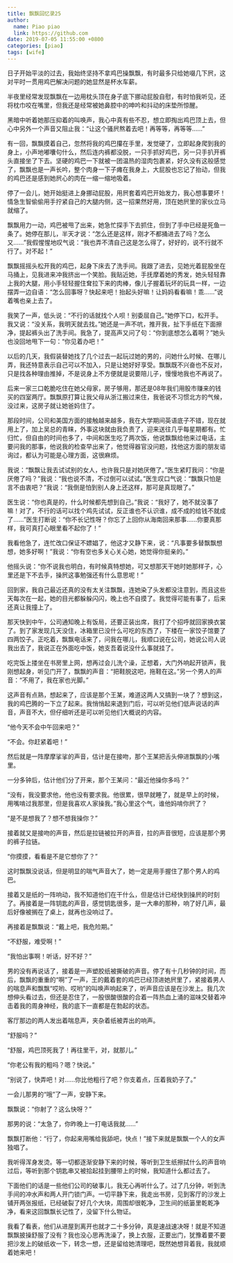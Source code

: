 ```yaml
---
title: 飘飘回忆录25
author:
  name: Piao piao
  link: https://github.com
date: 2019-07-05 11:55:00 +0800
categories: [piao]
tags: [wife]
---
```


日子开始平淡的过去，我始终坚持不拿鸡巴操飘飘，有时最多只给她啜几下屄，这对平时一贯用鸡巴解决问题的她显然是杯水车薪。

半夜里经常发现飘飘在一边用枕头顶在身子底下挪动屁股自慰，有时怕我听见，还将枕巾咬在嘴里，但我还是经常被她鼻腔中的呻吟和抖动的床垫所惊醒。

黑暗中听着她那压抑着的叫唤声，我心中真有些不忍，想立即掏出鸡巴顶上去，但心中另外一个声音又阻止我：“让这个骚屄熬着去吧！再等等，再等等……”

有一回，飘飘摸着自己，忽然将我的鸡巴攥在手里，发觉硬了，立即起身爬到我的身上，小声地嘟囔句什么，然后连内裤都没脱，一只手抓好鸡巴，另一只手扒开裤头直接坐了下去。坚硬的鸡巴一下就被一团温热的湿肉包裹紧，好久没有这般感觉了，飘飘也是一声长吟，整个肉身一下子瘫在我身上，大屁股也忘记了抬动，但我的鸡巴还是感到她屄心的肉在一缩一缩地吸着。

停了一会儿，她开始挺进上身挪动屁股，用屄套着鸡巴开始发力，我心想事要坏！情急生智偷偷用手拧紧自己的大腿内侧，这一招果然好用，顶在她屄里的家伙立马就缩了。

飘飘用力一动，鸡巴被甩了出来，她急忙探手下去抓住，但到了手中已经是死鱼一条了。她停在那儿，半天才说：“怎么还是这样，刚才不都捅进去了吗？怎么又……”我假惺惺地叹气说：“我也弄不清自己这是怎么得了，好好的，说不行就不行了。对不起！”

飘飘摇摇头松开我的鸡巴，起身下床去了洗手间。我跟了进去，见她光着屁股坐在马捅上，见我进来冲我挤出一个笑脸。我贴近她，手抚摩着她的秀发，她头轻轻靠上我的大腿，用小手轻轻握住耷拉下来的肉棒，像儿子握着玩坏的玩具一样，一边摆弄一边自语：“怎么回事呀？快起来吧！抬起头好嘛！让妈妈看看嘛！乖……”说着嘴也亲上去了。

我笑了一声，低头说：“不行的话就找个人呗！别委屈自己。”她停下口，松开手。我又说：“没关系，我明天就去找。”她还是一声不吭，推开我，扯下手纸在下面擦净，提起裤头出了洗手间。我急了，提高声又问了句：“你到底想怎么着啊？”她头也没回地甩下一句：“你见着办吧！”

以后的几天，我假装替她找了几个过去一起玩过她的男的，问她什么时候、在哪儿弄，我还特意表示自己可以不加入，只是让她好好享受。飘飘既不兴奋也不反对，只是找各种理由推掉，不是说身上不方便就是说要陪儿子，慢慢地我也不再说了。

后来一家三口乾脆吃住在她父母家，房子够用，那还是08年我们用股市赚来的钱买的四室两厅。飘飘原打算让我父母从浙江搬过来住，我爸说不习惯北方的气候，没过来，这房子就让她爸妈住了。

那段时间，公司和美国方面的接触越来越多，我在大学期间英语底子不错，现在就用上了，加上吴总的青睐，外事这块就由我负责了，迎来送往几乎每星期都有。忙归忙，但自由的时间也多了，中间和医生吃了两次饭，他说飘飘给他来过电话，主要问我的那事，他说我的检查早出来了，他觉得器官没问题，找他这方面的朋友谘询过，都认为可能是心理方面，这很麻烦。

我说：“飘飘让我去试试别的女人，也许我只是对她厌倦了。”医生紧盯我问：“你是厌倦了吗？”我说：“我也说不清，不过倒可以试试。”医生叹口气说：“飘飘只怕是言不由衷吧？”我说：“我倒是怕到别人身上还这样，那可是真现眼了。”

医生说：“你也真是的，什么时候都先想到自己。”我说：“我好了，她不就没事了嘛！对了，不行的话可以找个鸡先试试，反正谁也不认识谁，成不成的给钱不就成了……”医生打断说：“你不长记性呀？你忘了上回你从海南回来那事……你要真那样，我可真打心眼里看不起你了！”

我看他急了，连忙改口保证不嫖娼了，他这才又静下来，说：“凡事要多替飘飘想想，她多好啊！”我说：“你有空也多关心关心她，她觉得你挺亲的。”

他摇头说：“你不说我也明白，有时候真特想她，可又想那天干她时她那样子，心里还是下不去手，操屄这事勉强还有什么意思呢！”

回到家，我自己最近还真的没有太关注飘飘，连她染了头发都没注意到，而且这些天每次在一起，她的目光都躲躲闪闪，晚上也不自摸了。我觉得可能有事了，后来还真让我撞上了。

那天快到中午，公司通知晚上有饭局，还要正装出席，我打了个招呼就回家换衣裳了。到了家发现几天没住，冰箱里已没什么可吃的东西了，下楼在一家饺子馆要了四两饺子。正吃着，飘飘电话来了，问我在哪儿，我顺口说在公司，她说公司人说我出去了，我说正在外面吃中饭，她支吾着说没什么事就挂了。

吃完饭上搂坐在书房里上网，想再过会儿洗个澡，正想着，大门外响起开锁声，我刚想起身，听见门开了，飘飘的声音：“把鞋脱这吧，拖鞋在这。”另一个男人的声音：“不用了，我在家也光脚。”

这声音有点熟，想起来了，应该是那个王某，难道这两人又搞到一块了？想到这，我的鸡巴腾的一下立了起来。我悄悄起来退到门后，可以听见他们低声说话的声音，声音不大，但仔细听还是可以听见他们大概说的内容。

“他今天不会中午回来吧？”

“不会。你赶紧着吧！”

然后就是一阵摩摩挲挲的声音，估计是在接吻，那个王某把舌头伸进飘飘的小嘴里。

一分多钟后，估计他们分了开来，那个王某问：“最近他操你多吗？”

“没有，我没要求他，他也没有要求我。他很累，很早就睡了，就是早上的时候，用嘴啃过我那里，但是我喜欢人家操我。”我心里这个气，谁他妈啃你屄了？

“是不是想我了？想不想我操你？”

接着就又是接吻的声音，然后是拉链被拉开的声音，拉的声音很短，应该是那个男的裤子拉链。

“你摸摸，看看是不是它想你了？”

这时飘飘没说话，但是明显的喘气声音大了，她一定是用手握住了那个男人的鸡巴。

接着又是纸的一阵响动，我不知道他们在干什么，但是估计已经快到操屄的时刻了。再接着是一阵钥匙的声音，感觉钥匙很多，是一大串的那种，响了好几声，最后好像被搁在了桌上，就再也没响过了。

再接着是飘飘说：“戴上吧，我危险期。”

“不舒服，难受啊！”

“我怕出事啊！听话，好不好？”

男的没有再说话了，接着是一声塑胶纸被撕破的声音。停了有十几秒钟的时间，而后，飘飘的重重的“啊”了一声，王的戴着套的鸡巴已经顶进她屄里了，紧接着男人的喘息声和飘飘“哎哟、哎哟”的叫唤声响起来了，听声音应该是在沙发上。我几次想伸头看过去，但还是忍住了，一股很酸很酸的合着一阵热血上涌的滋味交替着冲击着我的周身神经，我的底下一直都是在勃起的状态。

客厅那边的两人发出着喘息声，夹杂着纸被弄出的响声。

“舒服吗？”

“舒服，鸡巴顶死我了！再往里干，对，就那儿。”

“你老公有我的粗吗？嗯？快说。”

“别说了，快弄吧！对……你比他粗行了吧？你支着点，压着我奶子了。”

一会儿那男的“哦”了一声，安静下来。

飘飘说：“你射了？这么快呀？”

那男的说：“太急了，你昨晚上一打电话我就……”

飘飘打断他：“行了，你起来用嘴给我舔吧，快点！”接下来就是飘飘一个人的女声独唱了。

我听得浑身发烫。等一切都逐渐安静下来的时候，等听到卫生纸擦拭什么的声音响过后，等听到那个钥匙串又被拾起挂到腰带上的时候，我知道什么都过去了。

下面他们的话是一些他们公司的破事儿，我无心再听什么了。过了几分钟，听到洗手间的冲水声和两人开门锁门声。一切平静下来，我走出书房，见到客厅的沙发上铺开两张报纸，已经破裂了好几个大块，周围却很乾净，卫生间的纸篓里乾乾净净，看来这回飘飘长记性了，没留下什么物证。

我看了看表，他们从进屋到离开也就才二十多分钟，真是速战速决呀！就是不知道飘飘披操舒服了没有？我也没心思再洗澡了，换上衣服，正要出门，犹豫着要不要把沙发上的破纸收一下，转念一想，还是留给她清理吧，既然她想背着我，我就顺着她来吧！